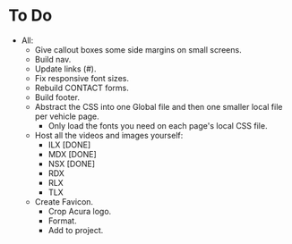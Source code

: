 # To Do

- All:
  - Give callout boxes some side margins on small screens.
  - Build nav.
  - Update links (#).
  - Fix responsive font sizes.
  - Rebuild CONTACT forms.
  - Build footer.
  - Abstract the CSS into one Global file and then one smaller local file per vehicle page.
    - Only load the fonts you need on each page's local CSS file.
  - Host all the videos and images yourself:
    - ILX [DONE]
    - MDX [DONE]
    - NSX [DONE]
    - RDX
    - RLX
    - TLX
  - Create Favicon.
    - Crop Acura logo.
    - Format.
    - Add to project.
  